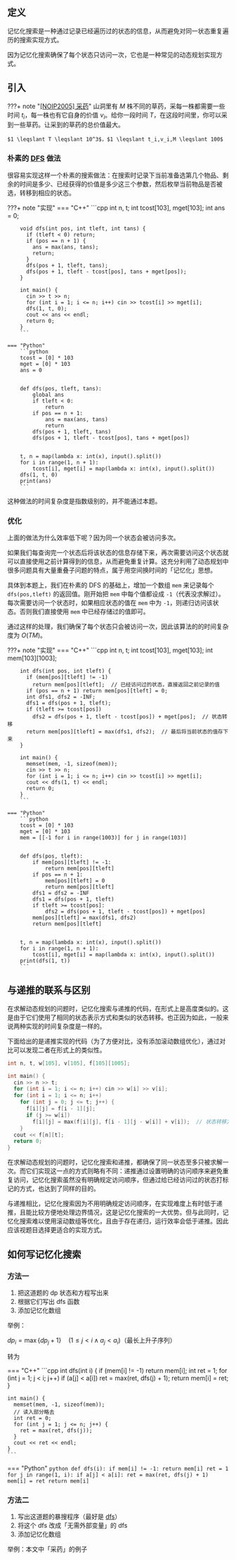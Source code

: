 ## 定义

记忆化搜索是一种通过记录已经遍历过的状态的信息，从而避免对同一状态重复遍历的搜索实现方式。

因为记忆化搜索确保了每个状态只访问一次，它也是一种常见的动态规划实现方式。

## 引入

???+ note "[\[NOIP2005\] 采药](https://www.luogu.com.cn/problem/P1048)"
    山洞里有 $M$ 株不同的草药，采每一株都需要一些时间 $t_i$，每一株也有它自身的价值 $v_i$。给你一段时间 $T$，在这段时间里，你可以采到一些草药。让采到的草药的总价值最大。
    
    $1 \leqslant T \leqslant 10^3$，$1 \leqslant t_i,v_i,M \leqslant 100$

### 朴素的 [DFS](../search/dfs.md) 做法

很容易实现这样一个朴素的搜索做法：在搜索时记录下当前准备选第几个物品、剩余的时间是多少、已经获得的价值是多少这三个参数，然后枚举当前物品是否被选，转移到相应的状态。

???+ note "实现"
    === "C++"
        ```cpp
        int n, t;
        int tcost[103], mget[103];
        int ans = 0;
        
        void dfs(int pos, int tleft, int tans) {
          if (tleft < 0) return;
          if (pos == n + 1) {
            ans = max(ans, tans);
            return;
          }
          dfs(pos + 1, tleft, tans);
          dfs(pos + 1, tleft - tcost[pos], tans + mget[pos]);
        }
        
        int main() {
          cin >> t >> n;
          for (int i = 1; i <= n; i++) cin >> tcost[i] >> mget[i];
          dfs(1, t, 0);
          cout << ans << endl;
          return 0;
        }
        ```
    
    === "Python"
        ```python
        tcost = [0] * 103
        mget = [0] * 103
        ans = 0
        
        
        def dfs(pos, tleft, tans):
            global ans
            if tleft < 0:
                return
            if pos == n + 1:
                ans = max(ans, tans)
                return
            dfs(pos + 1, tleft, tans)
            dfs(pos + 1, tleft - tcost[pos], tans + mget[pos])
        
        
        t, n = map(lambda x: int(x), input().split())
        for i in range(1, n + 1):
            tcost[i], mget[i] = map(lambda x: int(x), input().split())
        dfs(1, t, 0)
        print(ans)
        ```

这种做法的时间复杂度是指数级别的，并不能通过本题。

### 优化

上面的做法为什么效率低下呢？因为同一个状态会被访问多次。

如果我们每查询完一个状态后将该状态的信息存储下来，再次需要访问这个状态就可以直接使用之前计算得到的信息，从而避免重复计算。这充分利用了动态规划中很多问题具有大量重叠子问题的特点，属于用空间换时间的「记忆化」思想。

具体到本题上，我们在朴素的 DFS 的基础上，增加一个数组 `mem` 来记录每个 `dfs(pos,tleft)` 的返回值。刚开始把 `mem` 中每个值都设成 `-1`（代表没求解过）。每次需要访问一个状态时，如果相应状态的值在 `mem` 中为 `-1`，则递归访问该状态。否则我们直接使用 `mem` 中已经存储过的值即可。

通过这样的处理，我们确保了每个状态只会被访问一次，因此该算法的的时间复杂度为 $O(TM)$。

???+ note "实现"
    === "C++"
        ```cpp
        int n, t;
        int tcost[103], mget[103];
        int mem[103][1003];
        
        int dfs(int pos, int tleft) {
          if (mem[pos][tleft] != -1)
            return mem[pos][tleft];  // 已经访问过的状态，直接返回之前记录的值
          if (pos == n + 1) return mem[pos][tleft] = 0;
          int dfs1, dfs2 = -INF;
          dfs1 = dfs(pos + 1, tleft);
          if (tleft >= tcost[pos])
            dfs2 = dfs(pos + 1, tleft - tcost[pos]) + mget[pos];  // 状态转移
          return mem[pos][tleft] = max(dfs1, dfs2);  // 最后将当前状态的值存下来
        }
        
        int main() {
          memset(mem, -1, sizeof(mem));
          cin >> t >> n;
          for (int i = 1; i <= n; i++) cin >> tcost[i] >> mget[i];
          cout << dfs(1, t) << endl;
          return 0;
        }
        ```
    
    === "Python"
        ```python
        tcost = [0] * 103
        mget = [0] * 103
        mem = [[-1 for i in range(1003)] for j in range(103)]
        
        
        def dfs(pos, tleft):
            if mem[pos][tleft] != -1:
                return mem[pos][tleft]
            if pos == n + 1:
                mem[pos][tleft] = 0
                return mem[pos][tleft]
            dfs1 = dfs2 = -INF
            dfs1 = dfs(pos + 1, tleft)
            if tleft >= tcost[pos]:
                dfs2 = dfs(pos + 1, tleft - tcost[pos]) + mget[pos]
            mem[pos][tleft] = max(dfs1, dfs2)
            return mem[pos][tleft]
        
        
        t, n = map(lambda x: int(x), input().split())
        for i in range(1, n + 1):
            tcost[i], mget[i] = map(lambda x: int(x), input().split())
        print(dfs(1, t))
        ```

## 与递推的联系与区别

在求解动态规划的问题时，记忆化搜索与递推的代码，在形式上是高度类似的。这是由于它们使用了相同的状态表示方式和类似的状态转移。也正因为如此，一般来说两种实现的时间复杂度是一样的。

下面给出的是递推实现的代码（为了方便对比，没有添加滚动数组优化），通过对比可以发现二者在形式上的类似性。

```cpp
int n, t, w[105], v[105], f[105][1005];

int main() {
  cin >> n >> t;
  for (int i = 1; i <= n; i++) cin >> w[i] >> v[i];
  for (int i = 1; i <= n; i++)
    for (int j = 0; j <= t; j++) {
      f[i][j] = f[i - 1][j];
      if (j >= w[i])
        f[i][j] = max(f[i][j], f[i - 1][j - w[i]] + v[i]);  // 状态转移方程
    }
  cout << f[n][t];
  return 0;
}
```

在求解动态规划的问题时，记忆化搜索和递推，都确保了同一状态至多只被求解一次。而它们实现这一点的方式则略有不同：递推通过设置明确的访问顺序来避免重复访问，记忆化搜索虽然没有明确规定访问顺序，但通过给已经访问过的状态打标记的方式，也达到了同样的目的。

与递推相比，记忆化搜索因为不用明确规定访问顺序，在实现难度上有时低于递推，且能比较方便地处理边界情况，这是记忆化搜索的一大优势。但与此同时，记忆化搜索难以使用滚动数组等优化，且由于存在递归，运行效率会低于递推。因此应该视题目选择更适合的实现方式。

## 如何写记忆化搜索

### 方法一

1.  把这道题的 dp 状态和方程写出来
2.  根据它们写出 dfs 函数
3.  添加记忆化数组

举例：

$dp_{i} = \max\{dp_{j}+1\}\quad (1 \leqslant j < i \land a_{j}<a_{i})$（最长上升子序列）

转为

=== "C++"
    ```cpp
    int dfs(int i) {
      if (mem[i] != -1) return mem[i];
      int ret = 1;
      for (int j = 1; j < i; j++)
        if (a[j] < a[i]) ret = max(ret, dfs(j) + 1);
      return mem[i] = ret;
    }
    
    int main() {
      memset(mem, -1, sizeof(mem));
      // 读入部分略去
      int ret = 0;
      for (int j = 1; j <= n; j++) {
        ret = max(ret, dfs(j));
      }
      cout << ret << endl;
    }
    ```

=== "Python"
    ```python
    def dfs(i):
        if mem[i] != -1:
            return mem[i]
        ret = 1
        for j in range(1, i):
            if a[j] < a[i]:
                ret = max(ret, dfs(j) + 1)
        mem[i] = ret
        return mem[i]
    ```

### 方法二

1.  写出这道题的暴搜程序（最好是 [dfs](../search/dfs.md)）
2.  将这个 dfs 改成「无需外部变量」的 dfs
3.  添加记忆化数组

举例：本文中「采药」的例子

